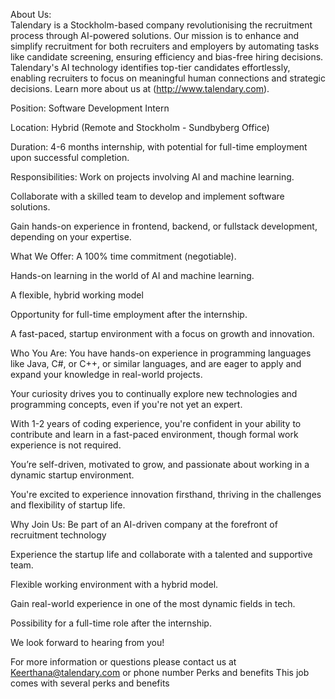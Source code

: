 About Us:  
Talendary is a Stockholm-based company revolutionising the recruitment process through AI-powered solutions. Our mission is to enhance and simplify recruitment for both recruiters and employers by automating tasks like candidate screening, ensuring efficiency and bias-free hiring decisions. Talendary's AI technology identifies top-tier candidates effortlessly, enabling recruiters to focus on meaningful human connections and strategic decisions. Learn more about us at (http://www.talendary.com).



Position: Software Development Intern

Location: Hybrid (Remote and Stockholm - Sundbyberg Office)

Duration:  4-6 months internship, with potential for full-time employment upon successful completion.



Responsibilities:
 Work on projects involving AI and machine learning.

 Collaborate with a skilled team to develop and implement software solutions.

Gain hands-on experience in frontend, backend, or fullstack development, depending on your expertise.



What We Offer:
A 100% time commitment (negotiable).

Hands-on learning in the world of AI and machine learning.

A flexible, hybrid working model  

Opportunity for full-time employment after the internship.

A fast-paced, startup environment with a focus on growth and innovation.



Who You Are:
You have hands-on experience in programming languages like Java, C#, or C++, or similar languages, and are eager to apply and expand your knowledge in real-world projects.

Your curiosity drives you to continually explore new technologies and programming concepts, even if you're not yet an expert.

With 1-2 years of coding experience, you're confident in your ability to contribute and learn in a fast-paced environment, though formal work experience is not required.

You’re self-driven, motivated to grow, and passionate about working in a dynamic startup environment.

You're excited to experience innovation firsthand, thriving in the challenges and flexibility of startup life.



Why Join Us:
Be part of an AI-driven company at the forefront of recruitment technology

Experience the startup life and collaborate with a talented and supportive team.

Flexible working environment  with a hybrid model.

Gain real-world experience in one of the most dynamic fields in tech.

Possibility for a full-time role after the internship.

 

We look forward to hearing from you! 

For more information or questions please contact us at Keerthana@talendary.com or phone number
Perks and benefits
This job comes with several perks and benefits